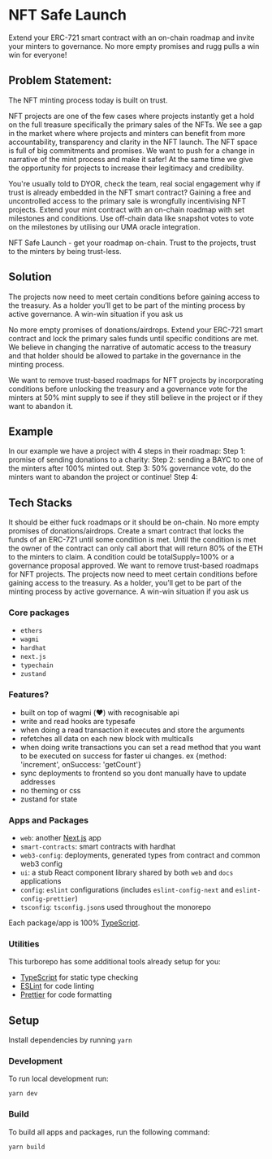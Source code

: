 # NFT Safe Launch

Extend your ERC-721 smart contract with an on-chain roadmap and invite your minters to governance. No more empty promises and rugg pulls a win win for everyone!


## Problem Statement:

The NFT minting process today is built on trust. 

NFT projects are one of the few cases where projects instantly get a hold on the full treasure specifically the primary sales of the NFTs. We see a gap in the market where where projects and minters can benefit from more accountability, transparency and clarity in the NFT launch. The NFT space is full of big commitments and promises. We want to push for a change in narrative of the mint process and make it safer! At the same time we give the opportunity for projects to increase their legitimacy and credibility. 

You're usually told to DYOR, check the team, real social engagement why if trust is already embedded in the NFT smart contract? Gaining a free and uncontrolled access to the primary sale is wrongfully incentivising NFT projects. Extend your mint contract with an on-chain roadmap with set milestones and conditions. Use off-chain data like snapshot votes to vote on the milestones by utilising our UMA oracle integration.

NFT Safe Launch - get your roadmap on-chain. Trust to the projects, trust to the minters by being trust-less.

## Solution


The projects now need to meet certain conditions before gaining access to the treasury. As a holder you’ll get to be part of the minting process by active governance.  A win-win situation if you ask us

 No more empty promises of donations/airdrops. Extend your ERC-721 smart contract and lock the primary sales funds until specific conditions are met. We believe in changing the narrative of automatic access to the treasury and that holder should be allowed to partake in the governance in the minting process. 

We want to remove trust-based roadmaps for NFT projects by incorporating conditions before unlocking the treasury and a governance vote for the minters at 50% mint supply to see if they still believe in the project or if they want to abandon it. 


## Example

In our example we have a project with 4 steps in their roadmap:
Step 1: promise of sending donations to a charity:
Step 2: sending a BAYC to one of the minters after 100% minted out.
Step 3: 50% governance vote, do the minters want to abandon the project or continue!
Step 4: 

## Tech Stacks



It should be either fuck roadmaps or it should be on-chain. No more empty promises of donations/airdrops. Create a smart contract that locks the funds of an ERC-721 until some condition is met. Until the condition is met the owner of the contract can only call abort that will return 80% of the ETH to the minters to claim. A condition could be totalSupply=100% or a governance proposal approved. We want to remove trust-based roadmaps for NFT projects. The projects now need to meet certain conditions before gaining access to the treasury. As a holder, you’ll get to be part of the minting process by active governance. A win-win situation if you ask us

### Core packages
- `ethers`
- `wagmi`
- `hardhat`
- `next.js`
- `typechain`
- `zustand`

### Features?
- built on top of wagmi (❤️) with recognisable api
- write and read hooks are typesafe
- when doing a read transaction it executes and store the arguments
- refetches all data on each new block with multicalls
- when doing write transactions you can set a read method that you want to be executed on success for faster ui changes. ex {method: 'increment', onSuccess: 'getCount'}
- sync deployments to frontend so you dont manually have to update addresses
- no theming or css 
- zustand for state


### Apps and Packages
- `web`: another [Next.js](https://nextjs.org) app
- `smart-contracts`: smart contracts with hardhat
- `web3-config`: deployments, generated types from contract and common web3 config
- `ui`: a stub React component library shared by both `web` and `docs` applications
- `config`: `eslint` configurations (includes `eslint-config-next` and `eslint-config-prettier`)
- `tsconfig`: `tsconfig.json`s used throughout the monorepo

Each package/app is 100% [TypeScript](https://www.typescriptlang.org/).

### Utilities

This turborepo has some additional tools already setup for you:

- [TypeScript](https://www.typescriptlang.org/) for static type checking
- [ESLint](https://eslint.org/) for code linting
- [Prettier](https://prettier.io) for code formatting

## Setup
Install dependencies by running `yarn`

### Development
To run local development run:
```
yarn dev
```

### Build

To build all apps and packages, run the following command:

```
yarn build
```
